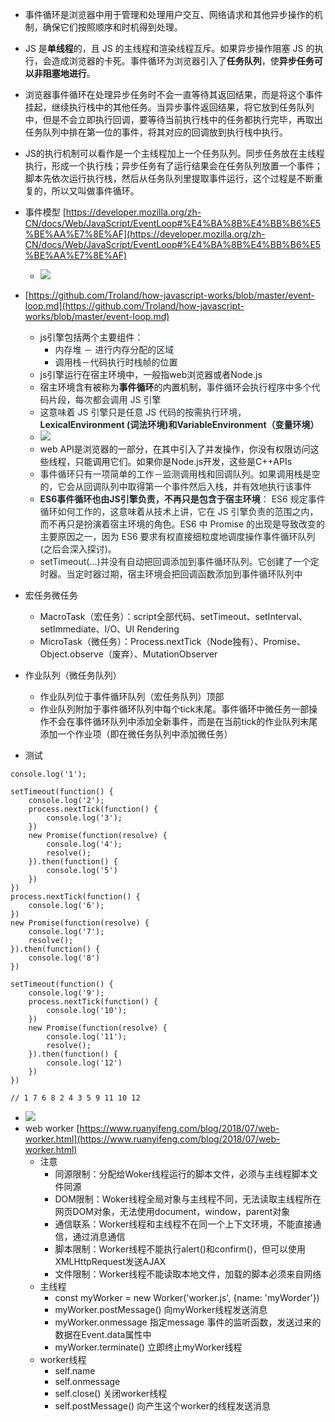 + 事件循环是浏览器中用于管理和处理用户交互、网络请求和其他异步操作的机制，确保它们按照顺序和时机得到处理。
+ JS 是**单线程**的，且 JS 的主线程和渲染线程互斥。如果异步操作阻塞 JS 的执行，会造成浏览器的卡死。事件循环为浏览器引入了**任务队列**，使**异步任务可以非阻塞地进行**。
+ 浏览器事件循环在处理异步任务时不会一直等待其返回结果，而是将这个事件挂起，继续执行栈中的其他任务。当异步事件返回结果，将它放到任务队列中，但是不会立即执行回调，要等待当前执行栈中的任务都执行完毕，再取出任务队列中排在第一位的事件，将其对应的回调放到执行栈中执行。



+ JS的执行机制可以看作是一个主线程加上一个任务队列。同步任务放在主线程执行，形成一个执行栈；异步任务有了运行结果会在任务队列放置一个事件；脚本先依次运行执行栈，然后从任务队列里提取事件运行，这个过程是不断重复的，所以又叫做事件循环。
+ 事件模型  [https://developer.mozilla.org/zh-CN/docs/Web/JavaScript/EventLoop#%E4%BA%8B%E4%BB%B6%E5%BE%AA%E7%8E%AF](https://developer.mozilla.org/zh-CN/docs/Web/JavaScript/EventLoop#%E4%BA%8B%E4%BB%B6%E5%BE%AA%E7%8E%AF)
    - ![](https://cdn.nlark.com/yuque/0/2022/svg/1622085/1644984975468-93abd212-c246-494f-a6d2-e1314c4e637b.svg)
+ [https://github.com/Troland/how-javascript-works/blob/master/event-loop.md](https://github.com/Troland/how-javascript-works/blob/master/event-loop.md)
    - js引擎包括两个主要组件：
        * <font style="color:rgb(36, 41, 47);">内存堆 － 进行内存分配的区域</font>
        * <font style="color:rgb(36, 41, 47);">调用栈－代码执行时栈帧的位置</font>
    - js引擎运行在宿主环境中，一般指web浏览器或者Node.js
    - 宿主环境含有被称为**事件循环**的内置机制，<font style="color:rgb(36, 41, 47);">事件循环会执行程序中多个代码片段，每次都会调用 JS 引擎</font>
    - <font style="color:rgb(36, 41, 47);">这意味着 JS 引擎只是任意 JS 代码的按需执行环境，</font>**<font style="color:rgb(36, 41, 47);"> LexicalEnvironment (词法环境)和VariableEnvironment（变量环境）</font>**
    - ![](https://cdn.nlark.com/yuque/0/2022/png/1622085/1644985734912-88c07deb-a08b-4767-a9cf-d2424221b31e.png)
    - web API是浏览器的一部分，在其中引入了并发操作，你没有权限访问这些线程，只能调用它们。如果你是Node.js开发，这些是C++APIs
    - <font style="color:rgb(36, 41, 47);">事件循环只有一项简单的工作－监测调用栈和回调队列。如果调用栈是空的，它会从回调队列中取得第一个事件然后入栈，并有效地执行该事件</font>
    - **<font style="color:rgb(36, 41, 47);">ES6事件循环也由JS引擎负责，不再只是包含于宿主环境</font>**<font style="color:rgb(36, 41, 47);">： ES6 规定事件循环如何工作的，这意味着从技术上讲，它在 JS 引擎负责的范围之内，而不再只是扮演着宿主环境的角色。ES6 中 Promise 的出现是导致改变的主要原因之一，因为 ES6 要求有权直接细粒度地调度操作事件循环队列(之后会深入探讨)。</font>
    - <font style="color:rgb(36, 41, 47);">setTimeout(...)并没有自动把回调添加到事件循环队列。它创建了一个定时器。当定时器过期，宿主环境会把回调函数添加到事件循环队列中</font>
+ 宏任务微任务
    - MacroTask（宏任务）：script全部代码、setTimeout、setInterval、setImmediate、I/O、UI Rendering
    - MicroTask（微任务）：Process.nextTick（Node独有）、Promise、Object.observe（废弃）、MutationObserver
+ 作业队列（微任务队列）
    - 作业队列位于事件循环队列（宏任务队列）顶部
    - 作业队列附加于事件循环队列中每个tick末尾。事件循环中微任务一部操作不会在事件循环队列中添加全新事件，而是在当前tick的作业队列末尾添加一个作业项（即在微任务队列中添加微任务）
+ 测试

```plain
console.log('1');

setTimeout(function() {
    console.log('2');
    process.nextTick(function() {
        console.log('3');
    })
    new Promise(function(resolve) {
        console.log('4');
        resolve();
    }).then(function() {
        console.log('5')
    })
})
process.nextTick(function() {
    console.log('6');
})
new Promise(function(resolve) {
    console.log('7');
    resolve();
}).then(function() {
    console.log('8')
})

setTimeout(function() {
    console.log('9');
    process.nextTick(function() {
        console.log('10');
    })
    new Promise(function(resolve) {
        console.log('11');
        resolve();
    }).then(function() {
        console.log('12')
    })
})

// 1 7 6 8 2 4 3 5 9 11 10 12
```

+ ![](https://cdn.nlark.com/yuque/0/2025/png/1622085/1739431063015-ccffe694-f032-4a35-bd74-59ca34e581f5.png)
+ web worker [https://www.ruanyifeng.com/blog/2018/07/web-worker.html](https://www.ruanyifeng.com/blog/2018/07/web-worker.html)
    - 注意
        * 同源限制：分配给Woker线程运行的脚本文件，必须与主线程脚本文件同源
        * DOM限制：Woker线程全局对象与主线程不同，无法读取主线程所在网页DOM对象，无法使用document，window，parent对象
        * 通信联系：Worker线程和主线程不在同一个上下文环境，不能直接通信，通过消息通信
        * 脚本限制：Worker线程不能执行alert()和confirm()，但可以使用XMLHttpRequest发送AJAX
        * 文件限制：Worker线程不能读取本地文件，加载的脚本必须来自网络
    - 主线程
        * const myWorker = new Worker('worker.js', {name: 'myWorder'})
        * myWorker.postMessage() 向myWorker线程发送消息
        * myWorker.onmessage 指定message 事件的监听函数，发送过来的数据在Event.data属性中
        * myWorker.terminate() 立即终止myWorker线程
    - worker线程
        * self.name
        * self.onmessage
        * self.close() 关闭worker线程
        * self.postMessage() 向产生这个worker的线程发送消息

